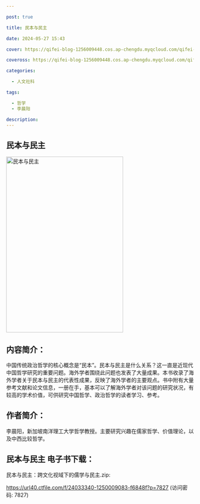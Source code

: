 ```yaml
---

post: true

title: 民本与民主

date: 2024-05-27 15:43

cover: https://qifei-blog-1256009448.cos.ap-chengdu.myqcloud.com/qifei-blog/66077f389f345e8d0303d2eb.jpg

coveross: https://qifei-blog-1256009448.cos.ap-chengdu.myqcloud.com/qifei-blog/66077f389f345e8d0303d2eb.jpg

categories:

  - 人文社科

tags:

  - 哲学
  - 李晨阳

description:
---
```


## 民本与民主
<img alt="民本与民主 " class="aligncenter loaded" data-was-processed="true" decoding="async" fetchpriority="high" height="471" src="https://qifei-blog-1256009448.cos.ap-chengdu.myqcloud.com/qifei-blog/66077f389f345e8d0303d2eb.jpg" style="cursor: zoom-in;" width="314"/>

## 内容简介：

中国传统政治哲学的核心概念是“民本”。民本与民主是什么关系？这一直是近现代中国哲学研究的重要问题。海外学者围绕此问题也发表了大量成果。本书收录了海外学者关于民本与民主的代表性成果，反映了海外学者的主要观点。书中附有大量参考文献和论文信息，一册在手，基本可以了解海外学者对该问题的研究状况，有较高的学术价值，可供研究中国哲学、政治哲学的读者学习、参考。

## 作者简介：

李晨阳，新加坡南洋理工大学哲学教授。主要研究兴趣在儒家哲学、价值理论，以及中西比较哲学。

## 民本与民主 电子书下载：


民本与民主：跨文化视域下的儒学与民主.zip: 

https://url40.ctfile.com/f/24033340-1250009083-f6848f?p=7827 (访问密码: 7827)